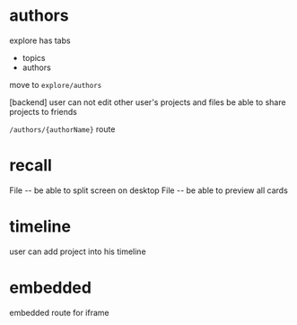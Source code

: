 # authors

explore has tabs

- topics
- authors

move to `explore/authors`

[backend] user can not edit other user's projects and files
be able to share projects to friends

`/authors/{authorName}` route

# recall

File -- be able to split screen on desktop
File -- be able to preview all cards

# timeline

user can add project into his timeline

# embedded

embedded route for iframe
